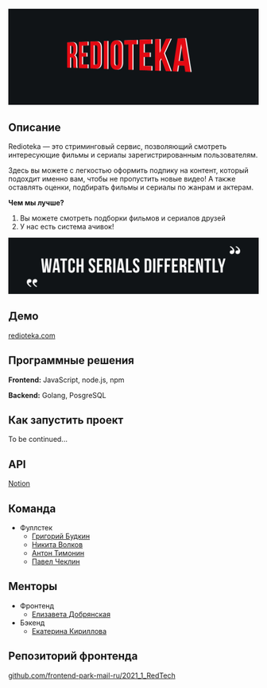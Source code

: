 <p align="center">
  <img class = "wordz" src = "static/media/img/TitlePicture.png" >
</p>

## Описание

Redioteka — это стриминговый сервис, позволяющий смотреть интересующие фильмы и сериалы зарегистрированным пользователям. 

Здесь вы можете с легкостью оформить подпику на контент, 
который подохдит именно вам, чтобы не пропустить новые видео!
А также оставлять оценки, подбирать фильмы и сериалы по жанрам и актерам.

**Чем мы лучше?** 
<ol> 
  <li>Вы можете смотреть подборки фильмов и сериалов друзей</li>
  <li>У нас есть система ачивок!</li>
</ol>

<p align="center">
  <img class = "wordz" src = "static/media/img/QuotePicture.png" >
</p>

## Демо

[redioteka.com](https://www.redioteka.com)

## Программные решения

**Frontend:** JavaScript, node.js, npm

**Backend:** Golang, PosgreSQL

## Как запустить проект

To be continued...

## API

[Notion](https://www.notion.so/API-ae6e53c36ac04a1abb863cc1269160f9)

## Команда 
- Фуллстек
    - [Григорий Будкин](https://github.com/GregoryBS)
    - [Никита Волков](https://github.com/VolkovNik)
    - [Антон Тимонин](https://github.com/timoninas)
    - [Павел Чеклин](https://github.com/paulnopaul)

## Менторы
- Фронтенд
    - [Елизавета Добрянская](https://github.com/Betchika99)
- Бэкенд
    - [Екатерина Кириллова](https://github.com/K1ola)

## Репозиторий фронтенда

[github.com/frontend-park-mail-ru/2021_1_RedTech](https://github.com/frontend-park-mail-ru/2021_1_RedTech)

